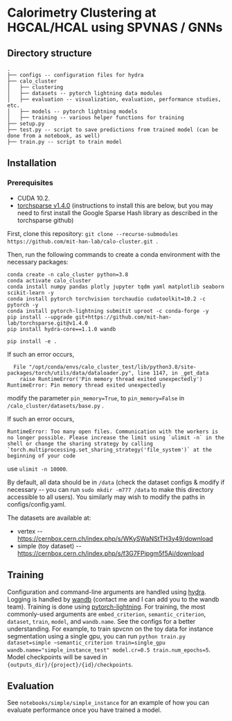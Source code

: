 # Calorimetry Clustering at HGCAL/HCAL using SPVNAS / GNNs

## Directory structure
    .
    ├── configs -- configuration files for hydra
    ├── calo_cluster
    │   ├── clustering
    │   ├── datasets -- pytorch lightning data modules
    │   ├── evaluation -- visualization, evaluation, performance studies, etc.
    │   ├── models -- pytorch lightning models
    │   ├── training -- various helper functions for training
    ├── setup.py
    ├── test.py -- script to save predictions from trained model (can be done from a notebook, as well)
    ├── train.py -- script to train model

## Installation
### Prerequisites
* CUDA 10.2.
* [torchsparse v1.4.0](https://github.com/mit-han-lab/torchsparse) (instructions to install this are below, but you may need to first install the Google Sparse Hash library as described in the torchsparse github)

First, clone this repository: `git clone --recurse-submodules https://github.com/mit-han-lab/calo-cluster.git `.

Then, run the following commands to create a conda environment with the necessary packages:
```
conda create -n calo_cluster python=3.8
conda activate calo_cluster
conda install numpy pandas plotly jupyter tqdm yaml matplotlib seaborn scikit-learn -y
conda install pytorch torchvision torchaudio cudatoolkit=10.2 -c pytorch -y
conda install pytorch-lightning submitit uproot -c conda-forge -y
pip install --upgrade git+https://github.com/mit-han-lab/torchsparse.git@v1.4.0
pip install hydra-core==1.1.0 wandb

pip install -e .

```

If such an error occurs, 

```
  File "/opt/conda/envs/calo_cluster_test/lib/python3.8/site-packages/torch/utils/data/dataloader.py", line 1147, in _get_data
    raise RuntimeError('Pin memory thread exited unexpectedly')
RuntimeError: Pin memory thread exited unexpectedly
```
modify the parameter `pin_memory=True`, to `pin_memory=False` in `/calo_cluster/datasets/base.py` . 

If such an error occurs,
```
RuntimeError: Too many open files. Communication with the workers is no longer possible. Please increase the limit using `ulimit -n` in the shell or change the sharing strategy by calling `torch.multiprocessing.set_sharing_strategy('file_system')` at the beginning of your code
```

use `ulimit -n 10000`. 

By default, all data should be in `/data` (check the dataset configs & modify if necessary -- you can run `sudo mkdir -m777 /data` to make this directory accessible to all users). You similarly may wish to modify the paths in configs/config.yaml.

The datasets are available at:
* vertex -- https://cernbox.cern.ch/index.php/s/WKySWaNStTH3y49/download
* simple (toy dataset) -- https://cernbox.cern.ch/index.php/s/f3G7FPipgm5f5Ai/download

## Training
Configuration and command-line arguments are handled using [hydra](https://hydra.cc/docs/intro/). Logging is handled by [wandb](https://www.wandb.com/) (contact me and I can add you to the wandb team). Training is done using [pytorch-lightning](https://pytorch-lightning.readthedocs.io/en/latest/). For training, the most commonly-used arguments are `embed_criterion`, `semantic_criterion`, `dataset`, `train`, `model`, and `wandb.name`. See the configs for a better understanding. For example, to train spvcnn on the toy data for instance segmentation using a single gpu, you can run `python train.py dataset=simple ~semantic_criterion train=single_gpu wandb.name="simple_instance_test" model.cr=0.5 train.num_epochs=5`. Model checkpoints will be saved in `{outputs_dir}/{project}/{id}/checkpoints`.

## Evaluation
See `notebooks/simple/simple_instance` for an example of how you can evaluate performance once you have trained a model.
